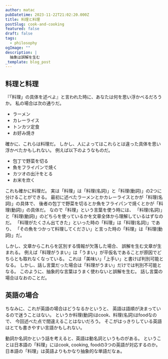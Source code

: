 ```yaml
---
author: matac
pubDatetime: 2023-11-22T21:02:20.000Z
title: 料理と料理
postSlug: cook-and-cooking
featured: false
draft: false
tags:
  - philosophy
ogImage: ""
description: |
  抽象は誤解を生む
_template: blog_post
---
```


## 料理と料理

『「料理」の具体を述べよ』と言われた時に、あなたは何を思い浮かべるだろうか。
私の場合は次の通りだ。

- ラーメン
- カレーライス
- トンカツ定食
- お好み焼き

確かに、これらは料理だ。
しかし、人によってはこれらとは違った具体を思い浮かべたかもしれない。
例えば以下のようなものだ。

- 包丁で野菜を切る
- 魚をフライパンで焼く
- カツオの出汁をとる
- お米を炊く

これも確かに料理だ。
実は「料理」は「料理(名詞)」と「料理(動詞)」の2つに分けることができる。
最初に述べたラーメンとかカレーライスとかが「料理(名詞)」の具体で、
後者の包丁で野菜を切るとか魚をフライパンで焼くとかが「料理(動詞)」の具体だ。
なので「料理」という言葉を使う時には、
「料理(名詞)」と「料理(動詞)」のどちらを使っているかを文章全体から理解しているはずなのだ。
「料理がたくさん出てきた」といった時の「料理」は「料理(名詞)」であり、
「その魚をつかって料理してください」と言った時の「料理」は「料理(動詞)」だ。

しかし、文章からこれらを区別する情報が欠落した場合、
誤解を生む文章が生まれる。
例えば「料理がうまい」は「うまい」が平仮名であることが原因でどちらとも取れなくなっている。
これは「美味い」「上手い」と書けば判別可能となる。
しかし、話し言葉だった場合は「料理がうまい」だけでは判別不可能となる。
このように、抽象的な言葉はうまく使わないと誤解を生む。
話し言葉の場合はなおのことだ。

## 英語の場合

ちなみに、これが英語の場合はどうなるかというと、
英語は語順が決まっているので迷うことはない。
というか料理(動詞)はcook、料理(名詞)はfoodなので、
今回述べた点で間違えることはないだろう。
そこがはっきりしている英語はとても書きやすい言語かもしれない。

動詞か名詞かという話を考えると、英語は動名詞というものがある。
ということは日本語の「料理」にはcook, cooking, foodの3つの英語が対応するのか。
日本語の「料理」は英語よりもかなり抽象的な単語だなぁ。
